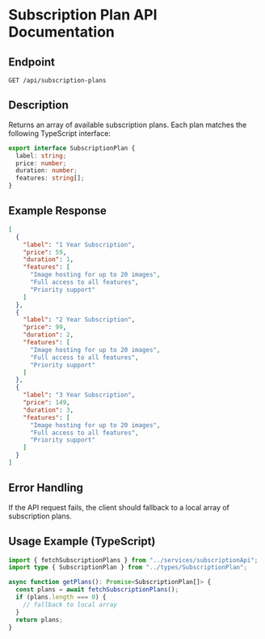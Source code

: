 # Subscription Plan API Documentation

## Endpoint
`GET /api/subscription-plans`

## Description
Returns an array of available subscription plans. Each plan matches the following TypeScript interface:

```typescript
export interface SubscriptionPlan {
  label: string;
  price: number;
  duration: number;
  features: string[];
}
```

## Example Response
```json
[
  {
    "label": "1 Year Subscription",
    "price": 59,
    "duration": 1,
    "features": [
      "Image hosting for up to 20 images",
      "Full access to all features",
      "Priority support"
    ]
  },
  {
    "label": "2 Year Subscription",
    "price": 99,
    "duration": 2,
    "features": [
      "Image hosting for up to 20 images",
      "Full access to all features",
      "Priority support"
    ]
  },
  {
    "label": "3 Year Subscription",
    "price": 149,
    "duration": 3,
    "features": [
      "Image hosting for up to 20 images",
      "Full access to all features",
      "Priority support"
    ]
  }
]
```

## Error Handling
If the API request fails, the client should fallback to a local array of subscription plans.

## Usage Example (TypeScript)
```typescript
import { fetchSubscriptionPlans } from "../services/subscriptionApi";
import type { SubscriptionPlan } from "../types/SubscriptionPlan";

async function getPlans(): Promise<SubscriptionPlan[]> {
  const plans = await fetchSubscriptionPlans();
  if (plans.length === 0) {
    // fallback to local array
  }
  return plans;
}
```
